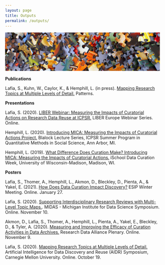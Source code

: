 ```yaml
---
layout: page
title: Outputs
permalink: /outputs/
---
```

![outputs](assets/outputs.jpg)

**Publications**

Lafia, S., Kuhn, W., Caylor, K., & Hemphill, L. (in press). [Mapping Research Topics at Multiple Levels of Detail.](https://doi.org/10.31223/osf.io/523ex) Patterns.

**Presentations**

Lafia, S. (2020). [LIBER Webinar: Measuring the Impacts of Curatorial Actions on Research Data Reuse at ICPSR.](http://doi.org/10.5281/zenodo.4302283) LIBER Europe Webinar Series. Online.

Hemphill, L. (2020). [Introducing MICA: Measuring the Impacts of Curatorial Actions Project.](https://youtu.be/UsuruixX2PQ) Blalock Lecture Series, ICPSR Summer Program in Quantitative Methods in Social Science, Ann Arbor, MI.

Hemphill, L. (2019). [What Difference Does Curation Make? Introducing MICA: Measuring the Impacts of Curatorial Actions.](https://deepblue.lib.umich.edu/handle/2027.42/152342) iSchool Data Curation Week, University of Wisconsin-Madison, Madison, WI.

**Posters**

Lafia, S.,  Thomer, A., Hemphill, L., Akmon, D., Bleckley, D., Pienta, A., & Yakel, E. (2021). [How Does Data Curation Impact Discovery?](https://doi.org/10.6084/m9.figshare.13607630.v1) ESIP Winter Meeting. Online. January 27.

Lafia, S. (2020). [Supporting Interdisciplinary Research Reviews with Multi-Level Topic Maps.](https://app.careerfairplus.com/um_mi/fair/3147/employer/257007). MIDAS - Michigan Institute for Data Science Symposium. Online. November 10.

Akmon, D., Lafia, S., Thomer, A., Hemphill, L., Pienta, A., Yakel, E., Bleckley, D., & Tyler, A. (2020). [Measuring and Improving the Efficacy of Curation Activities in Data Archives.](https://indd.adobe.com/view/ddd8f267-5eb2-4e32-991e-3bf726b955fa) Research Data Alliance Plenary. Online. November 9.

Lafia, S. (2020). [Mapping Research Topics at Multiple Levels of Detail.](https://events.library.cmu.edu/aidr2020/wp-content/uploads/sites/6/2020/10/AIDR_Poster_Abstracts.pdf) Artificial Intelligence for Data Discovery and Reuse (AIDR) Symposium, Carnegie Mellon University. Online. October 19.

[jekyll-organization]: https://github.com/jekyll
